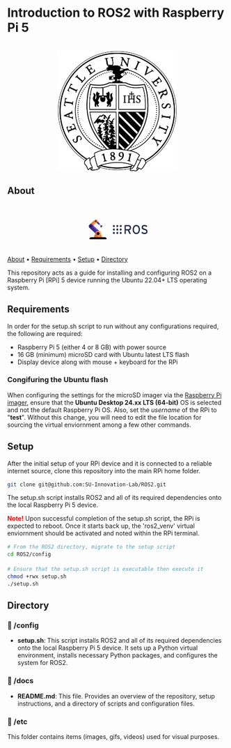 # Introduction to ROS2 with Raspberry Pi 5

<p align="center">
    <br>
    <img src="etc/img/SUSeal-1color.png" alt="GIF Image" width="275"/>
</p>

## About

<p align="center">
    <br>
    <img src="etc/gif/ROS2.gif" alt="GIF Image" width="150"/>
</p>

[About](#about) • [Requirements](#requirements) • [Setup](#setup) • [Directory](#directory)

This repository acts as a guide for installing and configuring ROS2 on a Raspberry Pi [RPi] 5 device running the Ubuntu 22.04+ LTS operating system.

## Requirements

In order for the setup.sh script to run without any configurations required, the following are required:

- Raspberry Pi 5 (either 4 or 8 GB) with power source 
- 16 GB (minimum) microSD card with Ubuntu latest LTS flash
- Display device along with mouse + keyboard for the RPi

### Congifuring the Ubuntu flash

When configuring the settings for the microSD imager via the [Raspberry Pi imager](https://www.raspberrypi.com/software/), ensure that the __Ubuntu Desktop 24.xx LTS (64-bit)__ OS is selected and not the default Raspberry Pi OS. Also, set the _username_ of the RPi to "__test__". Without this change, you will need to edit the file location for sourcing the virtual enviornment among a few other commands.

## Setup

After the initial setup of your RPi device and it is connected to a reliable internet source, clone this repository into the main RPi home folder. 

```bash
git clone git@github.com:SU-Innovation-Lab/ROS2.git
```

The setup.sh script installs ROS2 and all of its required dependencies onto the local Raspberry Pi 5 device. 

<b style="color:red;">Note!</b> Upon successful completion of the setup.sh script, the RPi is expected to reboot. Once it starts back up, the 'ros2_venv' virtual enviornment should be activated and noted within the RPi terminal.

``` bash
# From the ROS2 directory, migrate to the setup script
cd ROS2/config

# Ensure that the setup.sh script is executable then execute it
chmod +rwx setup.sh
./setup.sh
```

## Directory

### 📁 /config

- __setup.sh__: This script installs ROS2 and all of its required dependencies onto the local Raspberry Pi 5 device. It sets up a Python virtual environment, installs necessary Python packages, and configures the system for ROS2.


### 📁 /docs

- __README.md__: This file. Provides an overview of the repository, setup instructions, and a directory of scripts and configuration files.

### 📁 /etc

This folder contains items (images, gifs, videos) used for visual purposes.